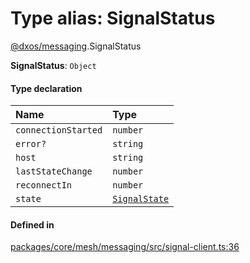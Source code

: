 # Type alias: SignalStatus

[@dxos/messaging](../modules/dxos_messaging.md).SignalStatus

 **SignalStatus**: `Object`

#### Type declaration

| Name | Type |
| :------ | :------ |
| `connectionStarted` | `number` |
| `error?` | `string` |
| `host` | `string` |
| `lastStateChange` | `number` |
| `reconnectIn` | `number` |
| `state` | [`SignalState`](../enums/dxos_messaging.SignalState.md) |

#### Defined in

[packages/core/mesh/messaging/src/signal-client.ts:36](https://github.com/dxos/dxos/blob/main/packages/core/mesh/messaging/src/signal-client.ts#L36)
